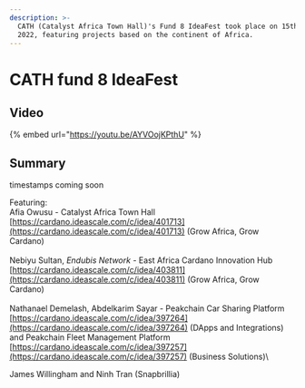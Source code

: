 ```yaml
---
description: >-
  CATH (Catalyst Africa Town Hall)'s Fund 8 IdeaFest took place on 15th April
  2022, featuring projects based on the continent of Africa.
---
```


# CATH fund 8 IdeaFest

## Video

{% embed url="https://youtu.be/AYVOojKPthU" %}

## Summary

timestamps coming soon

Featuring:\
Afia Owusu - Catalyst Africa Town Hall [https://cardano.ideascale.com/c/idea/401713](https://cardano.ideascale.com/c/idea/401713) (Grow Africa, Grow Cardano)\
\
Nebiyu Sultan, _Endubis Network_ - East Africa Cardano Innovation Hub [https://cardano.ideascale.com/c/idea/403811](https://cardano.ideascale.com/c/idea/403811) (Grow Africa, Grow Cardano)\
\
Nathanael Demelash, Abdelkarim Sayar - Peakchain Car Sharing Platform [https://cardano.ideascale.com/c/idea/397264](https://cardano.ideascale.com/c/idea/397264) (DApps and Integrations) and Peakchain Fleet Management Platform [https://cardano.ideascale.com/c/idea/397257](https://cardano.ideascale.com/c/idea/397257) (Business Solutions)\


James Willingham and Ninh Tran (Snapbrillia)
